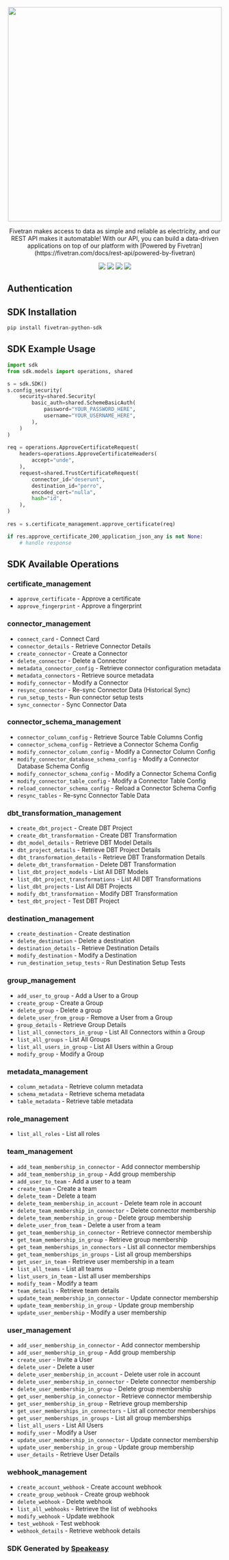 <div align="center">
    <picture>
        <img src="" width="500">
    </picture>
   <p>Fivetran makes access to data as simple and reliable as electricity, and our REST API makes it automatable! With our API, you can build a data-driven applications on top of our platform with [Powered by Fivetran](https://fivetran.com/docs/rest-api/powered-by-fivetran)</p>
   <a href="https://developers.fivetran.com/openapi/reference/v1/overview/"><img src="https://img.shields.io/static/v1?label=Docs&message=API Ref&color=000000&style=for-the-badge" /></a>
   <a href="https://github.com/speakeasy-sdks/fivetran-python-sdk/actions"><img src="https://img.shields.io/github/actions/workflow/status/speakeasy-sdks/fivetran-python-sdk/speakeasy_sdk_generation.yml?style=for-the-badge" /></a>
  <a href="https://opensource.org/licenses/MIT"><img src="https://img.shields.io/badge/License-MIT-blue.svg?style=for-the-badge" /></a>
  <a href="https://github.com/speakeasy-sdks/fivetran-python-sdk/releases"><img src="https://img.shields.io/github/v/release/speakeasy-sdks/fivetran-python-sdk?sort=semver&style=for-the-badge" /></a>
</div>

## Authentication



<!-- Start SDK Installation -->
## SDK Installation

```bash
pip install fivetran-python-sdk
```
<!-- End SDK Installation -->

## SDK Example Usage
<!-- Start SDK Example Usage -->
```python
import sdk
from sdk.models import operations, shared

s = sdk.SDK()
s.config_security(
    security=shared.Security(
        basic_auth=shared.SchemeBasicAuth(
            password="YOUR_PASSWORD_HERE",
            username="YOUR_USERNAME_HERE",
        ),
    )
)
   
req = operations.ApproveCertificateRequest(
    headers=operations.ApproveCertificateHeaders(
        accept="unde",
    ),
    request=shared.TrustCertificateRequest(
        connector_id="deserunt",
        destination_id="porro",
        encoded_cert="nulla",
        hash="id",
    ),
)
    
res = s.certificate_management.approve_certificate(req)

if res.approve_certificate_200_application_json_any is not None:
    # handle response
```
<!-- End SDK Example Usage -->

<!-- Start SDK Available Operations -->
## SDK Available Operations


### certificate_management

* `approve_certificate` - Approve a certificate
* `approve_fingerprint` - Approve a fingerprint

### connector_management

* `connect_card` - Connect Card
* `connector_details` - Retrieve Connector Details
* `create_connector` - Create a Connector
* `delete_connector` - Delete a Connector
* `metadata_connector_config` - Retrieve connector configuration metadata
* `metadata_connectors` - Retrieve source metadata
* `modify_connector` - Modify a Connector
* `resync_connector` - Re-sync Connector Data (Historical Sync)
* `run_setup_tests` - Run connector setup tests
* `sync_connector` - Sync Connector Data

### connector_schema_management

* `connector_column_config` - Retrieve Source Table Columns Config
* `connector_schema_config` - Retrieve a Connector Schema Config
* `modify_connector_column_config` - Modify a Connector Column Config
* `modify_connector_database_schema_config` - Modify a Connector Database Schema Config
* `modify_connector_schema_config` - Modify a Connector Schema Config
* `modify_connector_table_config` - Modify a Connector Table Config
* `reload_connector_schema_config` - Reload a Connector Schema Config
* `resync_tables` - Re-sync Connector Table Data

### dbt_transformation_management

* `create_dbt_project` - Create DBT Project
* `create_dbt_transformation` - Create DBT Transformation
* `dbt_model_details` - Retrieve DBT Model Details
* `dbt_project_details` - Retrieve DBT Project Details
* `dbt_transformation_details` - Retrieve DBT Transformation Details
* `delete_dbt_transformation` - Delete DBT Transformation
* `list_dbt_project_models` - List All DBT Models
* `list_dbt_project_transformations` - List All DBT Transformations
* `list_dbt_projects` - List All DBT Projects
* `modify_dbt_transformation` - Modify DBT Transformation
* `test_dbt_project` - Test DBT Project

### destination_management

* `create_destination` - Create destination
* `delete_destination` - Delete a destination
* `destination_details` - Retrieve Destination Details
* `modify_destination` - Modify a Destination
* `run_destination_setup_tests` - Run Destination Setup Tests

### group_management

* `add_user_to_group` - Add a User to a Group
* `create_group` - Create a Group
* `delete_group` - Delete a group
* `delete_user_from_group` - Remove a User from a Group
* `group_details` - Retrieve Group Details
* `list_all_connectors_in_group` - List All Connectors within a Group
* `list_all_groups` - List All Groups
* `list_all_users_in_group` - List All Users within a Group
* `modify_group` - Modify a Group

### metadata_management

* `column_metadata` - Retrieve column metadata
* `schema_metadata` - Retrieve schema metadata
* `table_metadata` - Retrieve table metadata

### role_management

* `list_all_roles` - List all roles

### team_management

* `add_team_membership_in_connector` - Add connector membership
* `add_team_membership_in_group` - Add group membership
* `add_user_to_team` - Add a user to a team
* `create_team` - Create a team
* `delete_team` - Delete a team
* `delete_team_membership_in_account` - Delete team role in account
* `delete_team_membership_in_connector` - Delete connector membership
* `delete_team_membership_in_group` - Delete group membership
* `delete_user_from_team` - Delete a user from a team
* `get_team_membership_in_connector` - Retrieve connector membership
* `get_team_membership_in_group` - Retrieve group membership
* `get_team_memberships_in_connectors` - List all connector memberships
* `get_team_memberships_in_groups` - List all group memberships
* `get_user_in_team` - Retrieve user membership in a team
* `list_all_teams` - List all teams
* `list_users_in_team` - List all user memberships
* `modify_team` - Modify a team
* `team_details` - Retrieve team details
* `update_team_membership_in_connector` - Update connector membership
* `update_team_membership_in_group` - Update group membership
* `update_user_membership` - Modify a user membership

### user_management

* `add_user_membership_in_connector` - Add connector membership
* `add_user_membership_in_group` - Add group membership
* `create_user` - Invite a User
* `delete_user` - Delete a user
* `delete_user_membership_in_account` - Delete user role in account
* `delete_user_membership_in_connector` - Delete connector membership
* `delete_user_membership_in_group` - Delete group membership
* `get_user_membership_in_connector` - Retrieve connector membership
* `get_user_membership_in_group` - Retrieve group membership
* `get_user_memberships_in_connectors` - List all connector memberships
* `get_user_memberships_in_groups` - List all group memberships
* `list_all_users` - List All Users
* `modify_user` - Modify a User
* `update_user_membership_in_connector` - Update connector membership
* `update_user_membership_in_group` - Update group membership
* `user_details` - Retrieve User Details

### webhook_management

* `create_account_webhook` - Create account webhook
* `create_group_webhook` - Create group webhook
* `delete_webhook` - Delete webhook
* `list_all_webhooks` - Retrieve the list of webhooks
* `modify_webhook` - Update webhook
* `test_webhook` - Test webhook
* `webhook_details` - Retrieve webhook details
<!-- End SDK Available Operations -->

### SDK Generated by [Speakeasy](https://docs.speakeasyapi.dev/docs/using-speakeasy/client-sdks)
